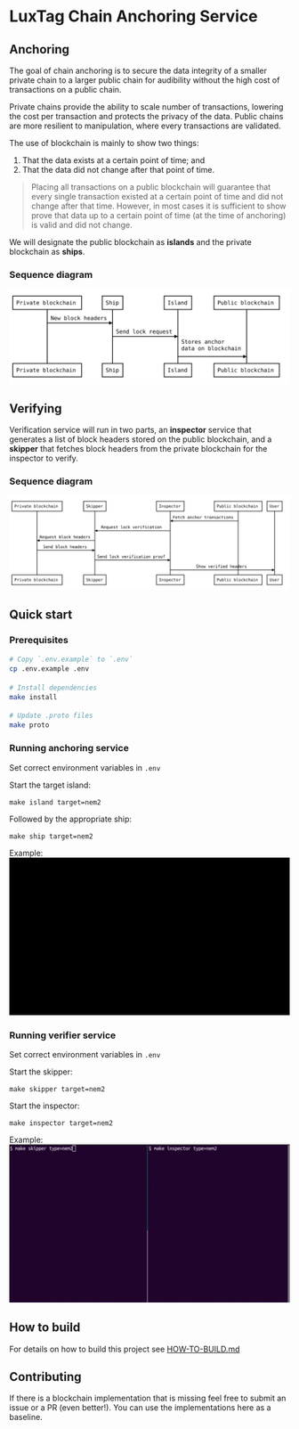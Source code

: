 # LuxTag Chain Anchoring Service

## Anchoring

The goal of chain anchoring is to secure the data integrity of a smaller private chain to a larger public chain for audibility without the high cost of transactions on a public chain.

Private chains provide the ability to scale number of transactions, lowering the cost per transaction and protects the privacy of the data. Public chains are more resilient to manipulation, where every transactions are validated.

The use of blockchain is mainly to show two things:

  1. That the data exists at a certain point of time; and
  2. That the data did not change after that point of time.

> Placing all transactions on a public blockchain will guarantee that every single transaction existed at a certain point of time and did not change after that time. However, in most cases it is sufficient to show prove that data up to a certain point of time (at the time of anchoring) is valid and did not change.

We will designate the public blockchain as **islands** and the private blockchain as **ships**.

### Sequence diagram

![](./docs/cas-sequence.svg)

## Verifying

Verification service will run in two parts, an **inspector** service that generates a list of block headers stored on the public blockchain, and a **skipper** that fetches block headers from the private blockchain for the inspector to verify.

### Sequence diagram

![](./docs/cav-sequence.svg)

## Quick start

### Prerequisites
```sh
# Copy `.env.example` to `.env`
cp .env.example .env

# Install dependencies
make install

# Update .proto files
make proto
```

### Running anchoring service

Set correct environment variables in `.env`

Start the target island:
```
make island target=nem2
```

Followed by the appropriate ship:
```
make ship target=nem2
```

Example:
![](./docs/cas-demo.gif)

### Running verifier service

Set correct environment variables in `.env`

Start the skipper:
```
make skipper target=nem2
```

Start the inspector:
```
make inspector target=nem2
```

Example:
![](./docs/cav-demo.gif)

## How to build

For details on how to build this project see [HOW-TO-BUILD.md](./HOW-TO-BUILD.md)

## Contributing

If there is a blockchain implementation that is missing feel free to submit an issue or a PR (even better!). You can use the implementations here as a baseline.

